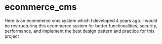 # ecommerce_cms
Here is an ecommerce cms system which I developed 4 years ago. I would be restructuring this ecommerce system for better functionalities, security, performance, and implement the best design pattern and practice for this project
